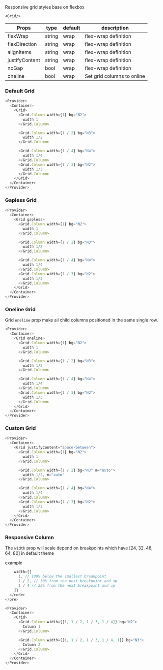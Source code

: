 Responsive grid styles base on flexbox

`<Grid/>`

| Props          | type   | default | description                |
| -------------- | ------ | ------- | -------------------------- |
| flexWrap       | string | wrap    | flex-wrap definition       |
| flexDirection  | string | wrap    | flex-wrap definition       |
| alignItems     | string | wrap    | flex-wrap definition       |
| justifyContent | string | wrap    | flex-wrap definition       |
| noGap          | bool   | wrap    | flex-wrap definition       |
| oneline        | bool   | wrap    | Set grid columns to online |

### Default Grid

```js
<Provider>
  <Container>
    <Grid>
      <Grid.Column width={1} bg="N2">
        width 1
      </Grid.Column>

      <Grid.Column width={1 / 2} bg="N3">
        width 1/2
      </Grid.Column>

      <Grid.Column width={1 / 4} bg="N4">
        width 1/4
      </Grid.Column>
      <Grid.Column width={1 / 3} bg="N2">
        width 1/3
      </Grid.Column>
    </Grid>
  </Container>
</Provider>
```

### Gapless Grid

```js
<Provider>
  <Container>
    <Grid gapless>
      <Grid.Column width={1} bg="N2">
        width 1
      </Grid.Column>

      <Grid.Column width={1 / 2} bg="N3">
        width 1/2
      </Grid.Column>

      <Grid.Column width={1 / 4} bg="N4">
        width 1/4
      </Grid.Column>
      <Grid.Column width={1 / 3} bg="N2">
        width 1/3
      </Grid.Column>
    </Grid>
  </Container>
</Provider>
```

### Oneline Grid

Grid `oneline` prop make all child columns positioned in the same single row.

```js
<Provider>
  <Container>
    <Grid oneline>
      <Grid.Column width={1} bg="N2">
        width 1
      </Grid.Column>

      <Grid.Column width={1 / 2} bg="N3">
        width 1/2
      </Grid.Column>

      <Grid.Column width={1 / 4} bg="N4">
        width 1/4
      </Grid.Column>
      <Grid.Column width={1 / 3} bg="N2">
        width 1/3
      </Grid.Column>
    </Grid>
  </Container>
</Provider>
```

### Custom Grid

```js
<Provider>
  <Container>
    <Grid justifyContent="space-between">
      <Grid.Column width={1} bg="N2">
        width 1
      </Grid.Column>

      <Grid.Column width={1 / 2} bg="N3" m="auto">
        width 1/2, m="auto"
      </Grid.Column>

      <Grid.Column width={1 / 4} bg="N4">
        width 1/4
      </Grid.Column>
      <Grid.Column width={1 / 3} bg="N2">
        width 1/3
      </Grid.Column>
    </Grid>
  </Container>
</Provider>
```

### Responsive Column

The `width` prop will scale depend on breakpoints which have [24, 32, 48, 64, 80] in default theme

example

```js
    width={[
      1, // 100% below the smallest breakpoint
      1 / 2, // 50% from the next breakpoint and up
      1 / 4 // 25% from the next breakpoint and up
    ]}
  </code>
</pre>
```

```js
<Provider>
  <Container>
    <Grid>
      <Grid.Column width={[1, 1 / 2, 1 / 3, 1 / 4]} bg="N2">
        Column 1
      </Grid.Column>

      <Grid.Column width={[1, 1 / 2, 1 / 3, 1 / 4, 1]} bg="N3">
        Column 2
      </Grid.Column>
    </Grid>
  </Container>
</Provider>
```
